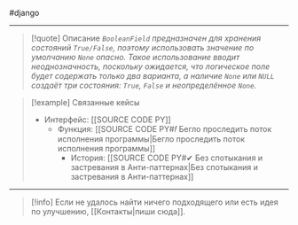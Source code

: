 #django 
***

> [!quote] Описание
>_`BooleanField` предназначен для хранения состояний `True/False`, поэтому использовать значение по умолчанию `None` опасно. Такое использование вводит неоднозначность, поскольку ожидается, что логическое поле будет содержать только два варианта, а наличие `None` или `NULL` создаёт три состояния: `True`, `False` и неопределённое `None`._

> [!example] Связанные кейсы
>- Интерфейс: [[SOURCE CODE PY]]
>	- Функция: [[SOURCE CODE PY#𝑓 Бегло проследить поток исполнения программы|Бегло проследить поток исполнения программы]]
>		- История: [[SOURCE CODE PY#✔ Без спотыкания и застревания в Анти-паттернах|Без спотыкания и застревания в Анти-паттернах]]

***

> [!info]
> Если не удалось найти ничего подходящего или есть идея по улучшению, [[Контакты|пиши сюда]].
